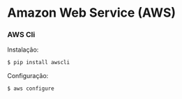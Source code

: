 # Amazon Web Service (AWS)

### AWS Cli

Instalação:

```zsh
$ pip install awscli
```

Configuração:

```zsh
$ aws configure
```

